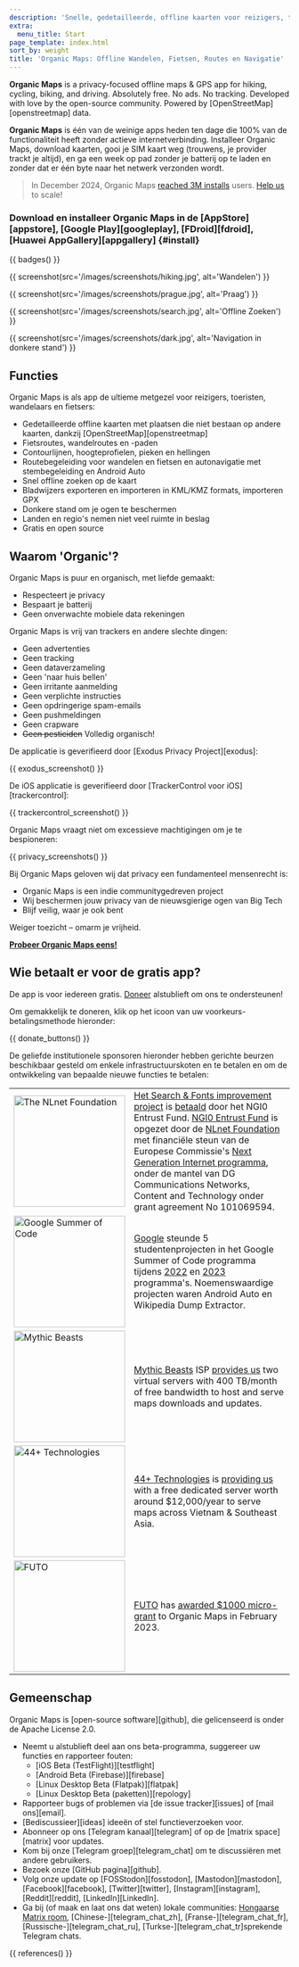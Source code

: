 ```yaml
---
description: 'Snelle, gedetailleerde, offline kaarten voor reizigers, toeristen, automobilisten, wandelaars, en fietsers gemaakt door de oprichters van de app MapsWithMe (Maps.Me).'
extra:
  menu_title: Start
page_template: index.html
sort_by: weight
title: 'Organic Maps: Offline Wandelen, Fietsen, Routes en Navigatie'
---
```


**Organic Maps** is a privacy-focused offline maps & GPS app for hiking, cycling, biking, and driving. Absolutely free. No ads. No tracking. Developed with love by the open-source community. Powered by [OpenStreetMap][openstreetmap] data.

**Organic Maps** is één van de weinige apps heden ten dage die 100% van de functionaliteit heeft zonder actieve internetverbinding. Installeer Organic Maps, download kaarten, gooi je SIM kaart weg (trouwens, je provider trackt je altijd), en ga een week op pad zonder je batterij op te laden en zonder dat er één byte naar het netwerk verzonden wordt.

> In December 2024, Organic Maps [reached 3M installs](@/news/2024-12-20/411/index.md) users. [Help us](@/donate/index.md) to scale!

### Download en installeer Organic Maps in de [AppStore][appstore], [Google Play][googleplay], [FDroid][fdroid], [Huawei AppGallery][appgallery] {#install}

{{ badges() }}

{{ screenshot(src='/images/screenshots/hiking.jpg', alt='Wandelen') }}

{{ screenshot(src='/images/screenshots/prague.jpg', alt='Praag') }}

{{ screenshot(src='/images/screenshots/search.jpg', alt='Offline Zoeken') }}

{{ screenshot(src='/images/screenshots/dark.jpg', alt='Navigation in donkere
stand') }}

## Functies

Organic Maps is als app de ultieme metgezel voor reizigers, toeristen,
wandelaars en fietsers:

- Gedetailleerde offline kaarten met plaatsen die niet bestaan op andere
  kaarten, dankzij [OpenStreetMap][openstreetmap]
- Fietsroutes, wandelroutes en -paden
- Contourlijnen, hoogteprofielen, pieken en hellingen
- Routebegeleiding voor wandelen en fietsen en autonavigatie met
  stembegeleiding en Android Auto
- Snel offline zoeken op de kaart
- Bladwijzers exporteren en importeren in KML/KMZ formats, importeren GPX
- Donkere stand om je ogen te beschermen
- Landen en regio's nemen niet veel ruimte in beslag
- Gratis en open source

## Waarom 'Organic'?

Organic Maps is puur en organisch, met liefde gemaakt:

- Respecteert je privacy
- Bespaart je batterij
- Geen onverwachte mobiele data rekeningen

Organic Maps is vrij van trackers en andere slechte dingen:

- Geen advertenties
- Geen tracking
- Geen dataverzameling
- Geen 'naar huis bellen'
- Geen irritante aanmelding
- Geen verplichte instructies
- Geen opdringerige spam-emails
- Geen pushmeldingen
- Geen crapware
- ~~Geen pesticiden~~ Volledig organisch!

De applicatie is geverifieerd door [Exodus Privacy Project][exodus]:

{{ exodus_screenshot() }}

De iOS applicatie is geverifieerd door [TrackerControl voor
iOS][trackercontrol]:

{{ trackercontrol_screenshot() }}

Organic Maps vraagt niet om excessieve machtigingen om je te bespioneren:

{{ privacy_screenshots() }}

Bij Organic Maps geloven wij dat privacy een fundamenteel mensenrecht is:

- Organic Maps is een indie communitygedreven project
- Wij beschermen jouw privacy van de nieuwsgierige ogen van Big Tech
- Blijf veilig, waar je ook bent

Weiger toezicht – omarm je vrijheid.

**[Probeer Organic Maps eens!](#install)**

## Wie betaalt er voor de gratis app?

De app is voor iedereen gratis. [Doneer](@/donate/index.nl.md) alstublieft
om ons te ondersteunen!

Om gemakkelijk te doneren, klik op het icoon van uw
voorkeurs-betalingsmethode hieronder:

{{ donate_buttons() }}

De geliefde institutionele sponsoren hieronder hebben gerichte beurzen
beschikbaar gesteld om enkele infrastructuurskoten en te betalen en om de
ontwikkeling van bepaalde nieuwe functies te betalen:

<table style="border-spacing: 20px">
  <tr>
    <td>
      <a href="https://nlnet.nl/"><img src="sponsors/nlnet.svg" alt="The NLnet Foundation" width="200px"></a>
    </td>
    <td>
      <a href="https://github.com/organicmaps/organicmaps/milestone/7">Het Search & Fonts improvement project</a> is <a href="https://nlnet.nl/project/OrganicMaps/">betaald</a> door het NGI0 Entrust Fund. <a href="https://nlnet.nl/entrust/">NGI0 Entrust Fund</a> is opgezet door de <a href="https://nlnet.nl/">NLnet Foundation</a> met financiële steun van de Europese Commissie's <a href="https://www.ngi.eu/">Next Generation Internet programma</a>, onder de mantel van DG Communications Networks, Content and Technology onder grant agreement No 101069594.
    </td>
  </tr>
  <tr>
    <td>
      <a href="https://summerofcode.withgoogle.com/"><img src="sponsors/gsoc.svg" alt="Google Summer of Code" width="200px"></a>
    </td>
    <td>
      <a href="https://summerofcode.withgoogle.com/">Google</a> steunde 5 studentenprojecten in het Google Summer of Code programma tijdens <a href="https://summerofcode.withgoogle.com/programs/2022/organizations/organic-maps">2022</a> en <a href="https://summerofcode.withgoogle.com/programs/2023/organizations/organic-maps">2023</a> programma's. Noemenswaardige projecten waren Android Auto en Wikipedia Dump Extractor.
    </td>
  </tr>
  <tr>
    <td>
      <a href="https://www.mythic-beasts.com/"><img src="sponsors/mythic-beasts.png" alt="Mythic Beasts" width="200px"></a>
    </td>
    <td>
      <a href="https://www.mythic-beasts.com/">Mythic Beasts</a> ISP <a href="https://www.mythic-beasts.com/blog/2021/10/06/improving-the-world-bit-by-expensive-bit/">provides us</a> two virtual servers with 400 TB/month of free bandwidth to host and serve maps downloads and updates.
    </td>
  </tr>
  <tr>
    <td>
      <a href="https://44plus.vn"><img src="sponsors/44plus.svg" alt="44+ Technologies" width="200px"></a>
    </td>
    <td>
      <a href="https://44plus.vn">44+ Technologies</a> is <a href="https://44plus.vn/organicmaps">providing us </a>with a free dedicated server worth around $12,000/year to serve maps across Vietnam & Southeast Asia.
    </td>
  </tr>
  <tr>
    <td>
      <a href="https://futo.org"><img src="sponsors/futo.svg" alt="FUTO" width="200px"></a>
    </td>
    <td>
      <a href="https://futo.org">FUTO</a> has <a href="https://www.youtube.com/watch?v=fJJclgBHrEw">awarded $1000 micro-grant</a> to Organic Maps in February 2023.
    </td>
  </tr>
</table>

## Gemeenschap

Organic Maps is [open-source software][github], die gelicenseerd is onder de
Apache License 2.0.

- Neemt u alstublieft deel aan ons beta-programma, suggereer uw functies en
  rapporteer fouten:
  * [iOS Beta (TestFlight)][testflight]
  * [Android Beta (Firebase)][firebase]
  * [Linux Desktop Beta (Flatpak)][flatpak]
  * [Linux Desktop Beta (paketten)][repology]
- Rapporteer bugs of problemen via [de issue tracker][issues] of [mail
  ons][email].
- [Bediscussieer][ideas] ideeën of stel functieverzoeken voor.
- Abonneer op ons [Telegram kanaal][telegram] of op de [matrix
  space][matrix] voor updates.
- Kom bij onze [Telegram groep][telegram_chat] om te discussiëren met andere
  gebruikers.
- Bezoek onze [GitHub pagina][github].
- Volg onze update op [FOSStodon][fosstodon], [Mastodon][mastodon],
  [Facebook][facebook], [Twitter][twitter], [Instagram][instagram],
  [Reddit][reddit], [LinkedIn][LinkedIn].
- Ga bij (of maak en laat ons dat weten) lokale communities: [Hongaarse
  Matrix room](https://matrix.to/#/#organicmapstranslate_hu:matrix.org),
  [Chinese-][telegram_chat_zh], [Franse-][telegram_chat_fr],
  [Russische-][telegram_chat_ru], [Turkse-][telegram_chat_tr]sprekende
  Telegram chats.

[fork]: https://nl.wikipedia.org/wiki/Fork_(ontwikkeling)

{{ references() }}

